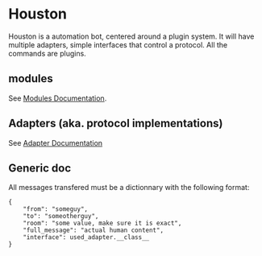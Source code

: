 # Houston

Houston is a automation bot, centered around a plugin system. It will have multiple adapters, simple interfaces that control a protocol.
All the commands are plugins.

## modules

See [Modules Documentation](houston/modules/README.md).

## Adapters (aka. protocol implementations)

See [Adapter Documentation](houston/adapters/README.md)

## Generic doc

All messages transfered must be a dictionnary with the following format:

    {
        "from": "someguy",
        "to": "someotherguy",
        "room": "some value, make sure it is exact",
        "full_message": "actual human content",
        "interface": used_adapter.__class__
    }
